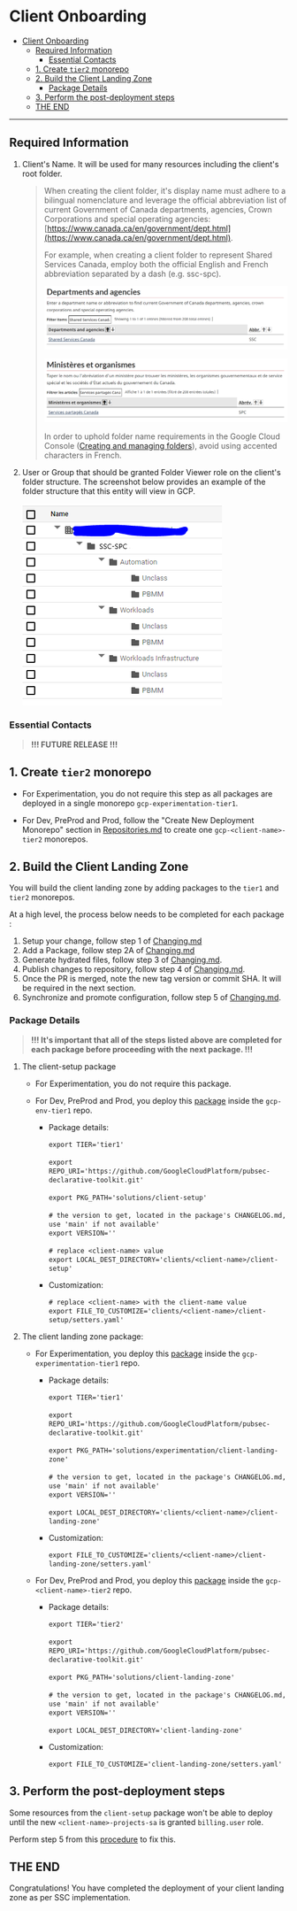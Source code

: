 # Client Onboarding

- [Client Onboarding](#client-onboarding)
  - [Required Information](#required-information)
    - [Essential Contacts](#essential-contacts)
  - [1. Create `tier2` monorepo](#1-create-tier2-monorepo)
  - [2. Build the Client Landing Zone](#2-build-the-client-landing-zone)
    - [Package Details](#package-details)
  - [3. Perform the post-deployment steps](#3-perform-the-post-deployment-steps)
  - [THE END](#the-end)

--------------------------------------

## Required Information

1. Client's Name. It will be used for many resources including the client's root folder.

    > When creating the client folder, it's display name must adhere to a bilingual nomenclature and leverage the official abbreviation list of current Government of Canada departments,
    > agencies, Crown Corporations and special operating agencies: [https://www.canada.ca/en/government/dept.html](https://www.canada.ca/en/government/dept.html).
    >
    > For example, when creating a client folder to represent Shared Services Canada, employ both the official English and French abbreviation separated by a dash (e.g. ssc-spc).
    >
    > ![folder](img/departments-and-agencies-en-ssc.png)
    >
    > ![folder](img/departments-and-agencies-fr-spc.png)
    >
    > In order to uphold folder name requirements in the Google Cloud Console ([Creating and managing folders](https://cloud.google.com/resource-manager/docs/creating-managing-folders#:~:text=For%20example%2C%20to%20create%20folders,%2C%20spaces%2C%20hyphens%20and%20underscores)), avoid using accented characters in French.

1. User or Group that should be granted Folder Viewer role on the client's folder structure. The screenshot below provides an example of the folder structure that this entity will view in GCP.

    ![folder](img/folder-structure-ssc-spc.png)

### Essential Contacts

> **!!! FUTURE RELEASE !!!**

## 1. Create `tier2` monorepo

- For Experimentation, you do not require this step as all packages are deployed in a single monorepo `gcp-experimentation-tier1`.

- For Dev, PreProd and Prod, follow the "Create New Deployment Monorepo" section in [Repositories.md](./Repositories.md) to create one `gcp-<client-name>-tier2` monorepos.

## 2. Build the Client Landing Zone

You will build the client landing zone by adding packages to the `tier1` and `tier2` monorepos.

At a high level, the process below needs to be completed for each package :

1. Setup your change, follow step 1 of [Changing.md](./Changing.md#step-1---setup)
1. Add a Package, follow step 2A of [Changing.md](./Changing.md#a-add-a-package)
1. Generate hydrated files, follow step 3 of [Changing.md](./Changing.md#step-3---hydrate).
1. Publish changes to repository, follow step 4 of [Changing.md](./Changing.md#step-4---publish).
1. Once the PR is merged, note the new tag version or commit SHA.  It will be required in the next section.
1. Synchronize and promote configuration, follow step 5 of [Changing.md](./Changing.md#step-5---synchronize--promote-configs).

### Package Details

> **!!! It's important that all of the steps listed above are completed for each package before proceeding with the next package. !!!**

1. The client-setup package
    - For Experimentation, you do not require this package.

    - For Dev, PreProd and Prod, you deploy this [package](https://github.com/GoogleCloudPlatform/pubsec-declarative-toolkit/tree/main/solutions/client-setup) inside the `gcp-env-tier1` repo.

      - Package details:

          ```shell
          export TIER='tier1'

          export REPO_URI='https://github.com/GoogleCloudPlatform/pubsec-declarative-toolkit.git'

          export PKG_PATH='solutions/client-setup'

          # the version to get, located in the package's CHANGELOG.md, use 'main' if not available'
          export VERSION=''

          # replace <client-name> value
          export LOCAL_DEST_DIRECTORY='clients/<client-name>/client-setup'
          ```

      - Customization:

          ```shell
          # replace <client-name> with the client-name value
          export FILE_TO_CUSTOMIZE='clients/<client-name>/client-setup/setters.yaml'
          ```

1. The client landing zone package:

    - For Experimentation, you deploy this [package](https://github.com/GoogleCloudPlatform/pubsec-declarative-toolkit/tree/main/solutions/experimentation/client-landing-zone) inside the `gcp-experimentation-tier1` repo.

      - Package details:

        ```shell
        export TIER='tier1'

        export REPO_URI='https://github.com/GoogleCloudPlatform/pubsec-declarative-toolkit.git'

        export PKG_PATH='solutions/experimentation/client-landing-zone'

        # the version to get, located in the package's CHANGELOG.md, use 'main' if not available'
        export VERSION=''

        export LOCAL_DEST_DIRECTORY='clients/<client-name>/client-landing-zone'
        ```

      - Customization:

          ```shell
          export FILE_TO_CUSTOMIZE='clients/<client-name>/client-landing-zone/setters.yaml'
          ```

    - For Dev, PreProd and Prod, you deploy this [package](https://github.com/GoogleCloudPlatform/pubsec-declarative-toolkit/tree/main/solutions/client-landing-zone) inside the `gcp-<client-name>-tier2` repo.

      - Package details:

        ```shell
        export TIER='tier2'

        export REPO_URI='https://github.com/GoogleCloudPlatform/pubsec-declarative-toolkit.git'

        export PKG_PATH='solutions/client-landing-zone'

        # the version to get, located in the package's CHANGELOG.md, use 'main' if not available'
        export VERSION=''

        export LOCAL_DEST_DIRECTORY='client-landing-zone'
        ```

      - Customization:

          ```shell
          export FILE_TO_CUSTOMIZE='client-landing-zone/setters.yaml'
          ```

## 3. Perform the post-deployment steps

Some resources from the `client-setup` package won't be able to deploy until the new `<client-name>-projects-sa` is granted `billing.user` role.

Perform step 5 from this [procedure](https://github.com/GoogleCloudPlatform/pubsec-declarative-toolkit/blob/main/docs/landing-zone-v2/README.md#5-perform-the-post-deployment-steps) to fix this.

## THE END

Congratulations! You have completed the deployment of your client landing zone as per SSC implementation.
